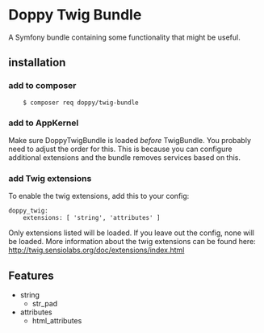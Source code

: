 # Doppy Twig Bundle

A Symfony bundle containing some functionality that might be useful.

## installation

### add to composer

````
    $ composer req doppy/twig-bundle

````

### add to AppKernel

Make sure DoppyTwigBundle is loaded *before* TwigBundle. You probably need to adjust the order for this.
This is because you can configure additional extensions and the bundle removes services based on this.

### add Twig extensions

To enable the twig extensions, add this to your config:

````
doppy_twig:
    extensions: [ 'string', 'attributes' ]
````
Only extensions listed will be loaded. If you leave out the config, none will be loaded.
More information about the twig extensions can be found here: http://twig.sensiolabs.org/doc/extensions/index.html

## Features

* string
  * str_pad
* attributes
  * html_attributes 


